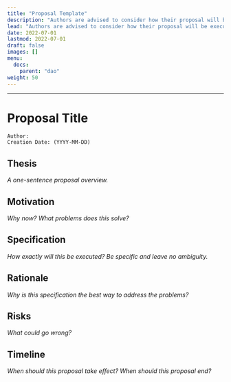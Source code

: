 ```yaml
---
title: "Proposal Template"
description: "Authors are advised to consider how their proposal will be executed in detail. This template is a suggestion—proposal authors can deviate from it."
lead: "Authors are advised to consider how their proposal will be executed in detail. This template is a suggestion—proposal authors can deviate from it. <a href='/downloads/template.md' download>Download here.</a>"
date: 2022-07-01
lastmod: 2022-07-01
draft: false
images: []
menu:
  docs:
    parent: "dao"
weight: 50
---
```

---
# Proposal Title

```
Author:
Creation Date: (YYYY-MM-DD)
```

## Thesis

*A one-sentence proposal overview.*

## Motivation

*Why now? What problems does this solve?*

## Specification

*How exactly will this be executed? Be specific and leave no ambiguity.*

## Rationale

*Why is this specification the best way to address the problems?*

## Risks

*What could go wrong?*

## Timeline

*When should this proposal take effect? When should this proposal end?*
